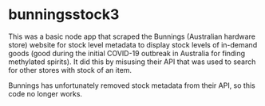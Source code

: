 # bunningsstock3
This was a basic node app that scraped the Bunnings (Australian hardware store) website for stock level metadata to display stock levels of in-demand goods (good during the initial COVID-19 outbreak in Australia for finding methylated spirits).
It did this by misusing their API that was used to search for other stores with stock of an item.

Bunnings has unfortunately removed stock metadata from their API, so this code no longer works.
